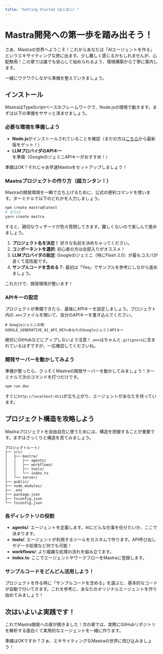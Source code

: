 ```yaml
---
title: "Getting Started（はじめに）"
---
```


# Mastra開発への第一歩を踏み出そう！

さあ、Mastraの世界へようこそ！これからあなたは「AIエージェントを作る」というエキサイティングな旅に出ます。少し難しく感じるかもしれませんが、心配無用！この章では誰でも安心して始められるよう、環境構築から丁寧に案内します。

一緒にワクワクしながら準備を整えていきましょう。

## インストール

MastraはTypeScriptベースのフレームワークで、Node.jsの環境で動きます。まずは以下の準備をササッと済ませましょう。

### 必要な環境を準備しよう

- **Node.js**がインストールされていることを確認（まだの方は[こちら](https://nodejs.org/)から最新版をゲット！）
- **LLMプロバイダのAPIキー**を準備（GoogleのジェミニAPIキーがおすすめ！）

準備はOK？それじゃあ早速Mastraをセットアップしましょう！

### Mastraプロジェクトの作り方（超カンタン！）

Mastraの開発環境を一瞬で立ち上げるために、公式の便利コマンドを使います。ターミナルで以下のどれかを入力しましょう。

```bash
npm create mastra@latest
# または
yarn create mastra
```

すると、親切なウィザードが色々質問してきます。難しくないので楽しんで進めましょう。

1. **プロジェクト名を決定！** 好きな名前を決めちゃってください。
2. **コンポーネントを選択**: 初心者の方は全部入りがオススメ！
3. **LLMプロバイダの設定**: Googleのジェミニ（特にFlash 2.0）が最もコスパが良くて高性能です。
4. **サンプルコードを含める？**: 最初は「Yes」でサンプルを参考にしながら進めましょう。

これだけで、開発環境が整います！

### APIキーの設定

プロジェクトが準備できたら、最後にAPIキーを設定しましょう。プロジェクト内の`.env`ファイルを開いて、自分のAPIキーを書き込んでください。

```
# Googleジェミニの例
GOOGLE_GENERATIVE_AI_API_KEY=あなたのGoogleジェミニAPIキー
```

絶対にGitHubなどにアップしないよう注意！`.env`はちゃんと`.gitignore`に含まれているはずですが、一応確認してくださいね。

### 開発サーバーを動かしてみよう

準備が整ったら、さっそくMastraの開発サーバーを動かしてみましょう！ターミナルで次のコマンドを打つだけです。

```bash
npm run dev
```

すぐに`http://localhost:4111`が立ち上がり、エージェントがあなたを待っています。

## プロジェクト構造を攻略しよう

Mastraプロジェクトを自由自在に使うためには、構造を把握することが重要です。まずはざっくりと構造を見てみましょう。

```
プロジェクトルート/
├── src/
│   ├── mastra/
│   │   ├── agents/
│   │   ├── workflows/
│   │   ├── tools/
│   │   └── index.ts
│   └── server/
├── public/
├── node_modules/
├── .env
├── package.json
├── tsconfig.json
└── tsconfig.json
```

### 各ディレクトリの役割

- **agents/**: エージェントを定義します。AIにどんな仕事を任せたいか、ここで決まります。
- **tools/**: エージェントが利用するツールをカスタムで作ります。API呼び出しやデータ処理など何でも可能！
- **workflows/**: より複雑な処理の流れを組み立てます。
- **index.ts**: ここでエージェントやワークフローをMastraに登録します。

### サンプルコードをどんどん活用しよう！

プロジェクトを作る時に「サンプルコードを含める」を選ぶと、基本的なコードが自動で付いてきます。これを参考に、あなたのオリジナルエージェントを作り始めてみましょう！

## 次はいよいよ実践です！

これでMastra開発への扉が開きました！次の章では、実際にGitHubリポジトリを解析する面白くて実用的なエージェントを一緒に作ります。

準備はOKですか？さぁ、エキサイティングなMastraの世界に飛び込みましょう！